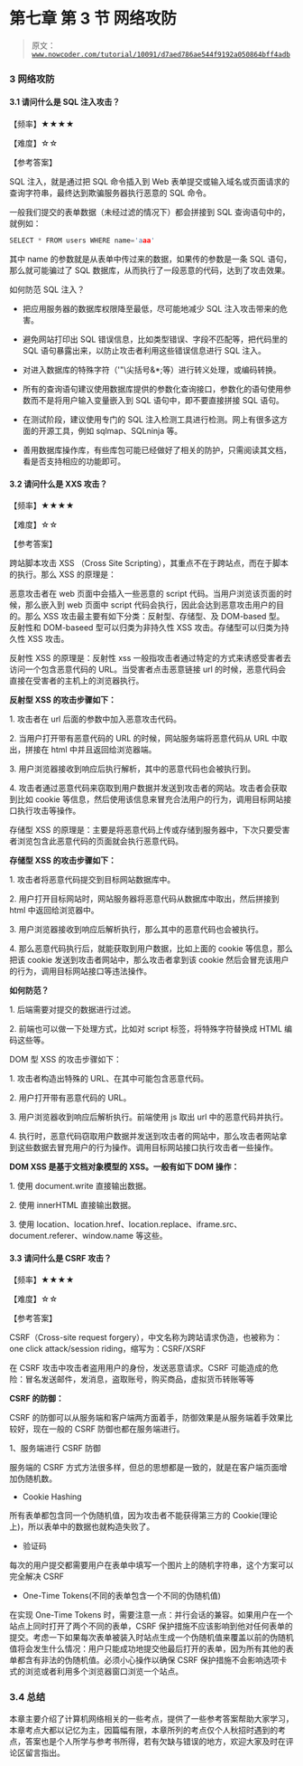 # 第七章 第 3 节 网络攻防

> 原文：[`www.nowcoder.com/tutorial/10091/d7aed786ae544f9192a050864bff4adb`](https://www.nowcoder.com/tutorial/10091/d7aed786ae544f9192a050864bff4adb)

### 3 网络攻防

#### 3.1 请问什么是 SQL 注入攻击？

【频率】★★★★

【难度】☆☆

【参考答案】

SQL 注入，就是通过把 SQL 命令插入到 Web 表单提交或输入域名或页面请求的查询字符串，最终达到欺骗服务器执行恶意的 SQL 命令。

一般我们提交的表单数据（未经过滤的情况下）都会拼接到 SQL 查询语句中的，就例如：

```cpp
SELECT * FROM users WHERE name='aaa'

```

其中 name 的参数就是从表单中传过来的数据，如果传的参数是一条 SQL 语句，那么就可能骗过了 SQL 数据库，从而执行了一段恶意的代码，达到了攻击效果。

如何防范 SQL 注入？

*   把应用服务器的数据库权限降至最低，尽可能地减少 SQL 注入攻击带来的危害。

*   避免网站打印出 SQL 错误信息，比如类型错误、字段不匹配等，把代码里的 SQL 语句暴露出来，以防止攻击者利用这些错误信息进行 SQL 注入。

*   对进入数据库的特殊字符（'"\尖括号&*;等）进行转义处理，或编码转换。

*   所有的查询语句建议使用数据库提供的参数化查询接口，参数化的语句使用参数而不是将用户输入变量嵌入到 SQL 语句中，即不要直接拼接 SQL 语句。

*   在测试阶段，建议使用专门的 SQL 注入检测工具进行检测。网上有很多这方面的开源工具，例如 sqlmap、SQLninja 等。

*   善用数据库操作库，有些库包可能已经做好了相关的防护，只需阅读其文档，看是否支持相应的功能即可。

#### 3.2 请问什么是 XXS 攻击？

【频率】★★★★

【难度】☆☆

【参考答案】

跨站脚本攻击 XSS （Cross Site Scripting），其重点不在于跨站点，而在于脚本的执行。那么 XSS 的原理是：

恶意攻击者在 web 页面中会插入一些恶意的 script 代码。当用户浏览该页面的时候，那么嵌入到 web 页面中 script 代码会执行，因此会达到恶意攻击用户的目的。那么 XSS 攻击最主要有如下分类：反射型、存储型、及 DOM-based 型。 反射性和 DOM-baseed 型可以归类为非持久性 XSS 攻击。存储型可以归类为持久性 XSS 攻击。

反射性 XSS 的原理是：反射性 xss 一般指攻击者通过特定的方式来诱惑受害者去访问一个包含恶意代码的 URL。当受害者点击恶意链接 url 的时候，恶意代码会直接在受害者的主机上的浏览器执行。

**反射型 XSS 的攻击步骤如下：**

1\. 攻击者在 url 后面的参数中加入恶意攻击代码。

2\. 当用户打开带有恶意代码的 URL 的时候，网站服务端将恶意代码从 URL 中取出，拼接在 html 中并且返回给浏览器端。

3\. 用户浏览器接收到响应后执行解析，其中的恶意代码也会被执行到。

4\. 攻击者通过恶意代码来窃取到用户数据并发送到攻击者的网站。攻击者会获取到比如 cookie 等信息，然后使用该信息来冒充合法用户的行为，调用目标网站接口执行攻击等操作。

存储型 XSS 的原理是：主要是将恶意代码上传或存储到服务器中，下次只要受害者浏览包含此恶意代码的页面就会执行恶意代码。

**存储型 XSS 的攻击步骤如下：**

1\. 攻击者将恶意代码提交到目标网站数据库中。

2\. 用户打开目标网站时，网站服务器将恶意代码从数据库中取出，然后拼接到 html 中返回给浏览器中。

3\. 用户浏览器接收到响应后解析执行，那么其中的恶意代码也会被执行。

4\. 那么恶意代码执行后，就能获取到用户数据，比如上面的 cookie 等信息，那么把该 cookie 发送到攻击者网站中，那么攻击者拿到该 cookie 然后会冒充该用户的行为，调用目标网站接口等违法操作。

**如何防范？**

1\. 后端需要对提交的数据进行过滤。

2\. 前端也可以做一下处理方式，比如对 script 标签，将特殊字符替换成 HTML 编码这些等。

DOM 型 XSS 的攻击步骤如下：

1\. 攻击者构造出特殊的 URL、在其中可能包含恶意代码。

2\. 用户打开带有恶意代码的 URL。

3\. 用户浏览器收到响应后解析执行。前端使用 js 取出 url 中的恶意代码并执行。

4\. 执行时，恶意代码窃取用户数据并发送到攻击者的网站中，那么攻击者网站拿到这些数据去冒充用户的行为操作。调用目标网站接口执行攻击者一些操作。

**DOM XSS 是基于文档对象模型的 XSS。一般有如下 DOM 操作：**

1\. 使用 document.write 直接输出数据。

2\. 使用 innerHTML 直接输出数据。

3\. 使用 location、location.href、location.replace、iframe.src、document.referer、window.name 等这些。

#### 3.3 请问什么是 CSRF 攻击？

【频率】★★★★

【难度】☆☆

【参考答案】

CSRF（Cross-site request forgery），中文名称为跨站请求伪造，也被称为：one click attack/session riding，缩写为：CSRF/XSRF

在 CSRF 攻击中攻击者盗用用户的身份，发送恶意请求。CSRF 可能造成的危险：冒名发送邮件，发消息，盗取账号，购买商品，虚拟货币转账等等

**CSRF 的防御：**

CSRF 的防御可以从服务端和客户端两方面着手，防御效果是从服务端着手效果比较好，现在一般的 CSRF 防御也都在服务端进行。

1、服务端进行 CSRF 防御

服务端的 CSRF 方式方法很多样，但总的思想都是一致的，就是在客户端页面增加伪随机数。

*   Cookie Hashing

所有表单都包含同一个伪随机值，因为攻击者不能获得第三方的 Cookie(理论上)，所以表单中的数据也就构造失败了。

*   验证码

每次的用户提交都需要用户在表单中填写一个图片上的随机字符串，这个方案可以完全解决 CSRF

*   One-Time Tokens(不同的表单包含一个不同的伪随机值)

在实现 One-Time Tokens 时，需要注意一点：并行会话的兼容。如果用户在一个站点上同时打开了两个不同的表单，CSRF 保护措施不应该影响到他对任何表单的提交。考虑一下如果每次表单被装入时站点生成一个伪随机值来覆盖以前的伪随机值将会发生什么情况：用户只能成功地提交他最后打开的表单，因为所有其他的表单都含有非法的伪随机值。必须小心操作以确保 CSRF 保护措施不会影响选项卡式的浏览或者利用多个浏览器窗口浏览一个站点。

### 3.4 总结

本章主要介绍了计算机网络相关的一些考点，提供了一些参考答案帮助大家学习，本章考点大都以记忆为主，因篇幅有限，本章所列的考点仅个人秋招时遇到的考点，答案也是个人所学与参考书所得，若有欠缺与错误的地方，欢迎大家及时在评论区留言指出。